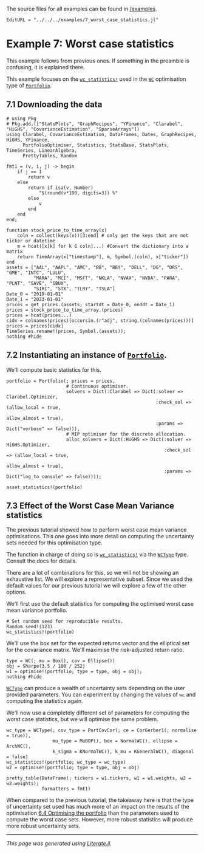 The source files for all examples can be found in [/examples](https://github.com/dcelisgarza/PortfolioOptimiser.jl/tree/main/examples/).

```@meta
EditURL = "../../../examples/7_worst_case_statistics.jl"
```

# Example 7: Worst case statistics

This example follows from previous ones. If something in the preamble is confusing, it is explained there.

This example focuses on the [`wc_statistics!`](@ref) used in the [`WC`](@ref) optimisation type of [`Portfolio`](@ref).

## 7.1 Downloading the data

````@example 7_worst_case_statistics
# using Pkg
# Pkg.add.(["StatsPlots", "GraphRecipes", "YFinance", "Clarabel", "HiGHS", "CovarianceEstimation", "SparseArrays"])
using Clarabel, CovarianceEstimation, DataFrames, Dates, GraphRecipes, HiGHS, YFinance,
      PortfolioOptimiser, Statistics, StatsBase, StatsPlots, TimeSeries, LinearAlgebra,
      PrettyTables, Random

fmt1 = (v, i, j) -> begin
    if j == 1
        return v
    else
        return if isa(v, Number)
            "$(round(v*100, digits=3)) %"
        else
            v
        end
    end
end;

function stock_price_to_time_array(x)
    coln = collect(keys(x))[3:end] # only get the keys that are not ticker or datetime
    m = hcat([x[k] for k ∈ coln]...) #Convert the dictionary into a matrix
    return TimeArray(x["timestamp"], m, Symbol.(coln), x["ticker"])
end
assets = ["AAL", "AAPL", "AMC", "BB", "BBY", "DELL", "DG", "DRS", "GME", "INTC", "LULU",
          "MARA", "MCI", "MSFT", "NKLA", "NVAX", "NVDA", "PARA", "PLNT", "SAVE", "SBUX",
          "SIRI", "STX", "TLRY", "TSLA"]
Date_0 = "2019-01-01"
Date_1 = "2023-01-01"
prices = get_prices.(assets; startdt = Date_0, enddt = Date_1)
prices = stock_price_to_time_array.(prices)
prices = hcat(prices...)
cidx = colnames(prices)[occursin.(r"adj", string.(colnames(prices)))]
prices = prices[cidx]
TimeSeries.rename!(prices, Symbol.(assets));
nothing #hide
````

## 7.2 Instantiating an instance of [`Portfolio`](@ref).

We'll compute basic statistics for this.

````@example 7_worst_case_statistics
portfolio = Portfolio(; prices = prices,
                      # Continuous optimiser.
                      solvers = Dict(:Clarabel => Dict(:solver => Clarabel.Optimizer,
                                                       :check_sol => (allow_local = true,
                                                                      allow_almost = true),
                                                       :params => Dict("verbose" => false))),
                      # MIP optimiser for the discrete allocation.
                      alloc_solvers = Dict(:HiGHS => Dict(:solver => HiGHS.Optimizer,
                                                          :check_sol => (allow_local = true,
                                                                         allow_almost = true),
                                                          :params => Dict("log_to_console" => false))));

asset_statistics!(portfolio)
````

## 7.3 Effect of the Worst Case Mean Variance statistics

The previous tutorial showed how to perform worst case mean variance optimisations. This one goes into more detail on computing the uncertainty sets needed for this optimisation type.

The function in charge of doing so is [`wc_statistics!`](@ref) via the [`WCType`](@ref) type. Consult the docs for details.

There are a lot of combinations for this, so we will not be showing an exhaustive list. We will explore a representative subset. Since we used the default values for our previous tutorial we will explore a few of the other options.

We'll first use the default statistics for computing the optimised worst case mean variance portfolio.

````@example 7_worst_case_statistics
# Set random seed for reproducible results.
Random.seed!(123)
wc_statistics!(portfolio)
````

We'll use the box set for the expected returns vector and the elliptical set for the covariance matrix. We'll maximise the risk-adjusted return ratio.

````@example 7_worst_case_statistics
type = WC(; mu = Box(), cov = Ellipse())
obj = Sharpe(3.5 / 100 / 252)
w1 = optimise!(portfolio; type = type, obj = obj);
nothing #hide
````

[`WCType`](@ref) can produce a wealth of uncertainty sets depending on the user provided parameters. You can experiment by changing the values of `wc` and computing the statistics again.

We'll now use a completely different set of parameters for computing the worst case statistics, but we will optimise the same problem.

````@example 7_worst_case_statistics
wc_type = WCType(; cov_type = PortCovCor(; ce = CorGerber1(; normalise = true)),
                 mu_type = MuBOP(), box = NormalWC(), ellipse = ArchWC(),
                 k_sigma = KNormalWC(), k_mu = KGeneralWC(), diagonal = false)
wc_statistics!(portfolio; wc_type = wc_type)
w2 = optimise!(portfolio; type = type, obj = obj)

pretty_table(DataFrame(; tickers = w1.tickers, w1 = w1.weights, w2 = w2.weights);
             formatters = fmt1)
````

When compared to the previous tutorial, the takeaway here is that the type of uncertainty set used has much more of an impact on the results of the optimisation [6.4 Optimising the portfolio](@ref) than the parameters used to compute the worst case sets. However, more robust statistics will produce more robust uncertainty sets.

* * *

*This page was generated using [Literate.jl](https://github.com/fredrikekre/Literate.jl).*
